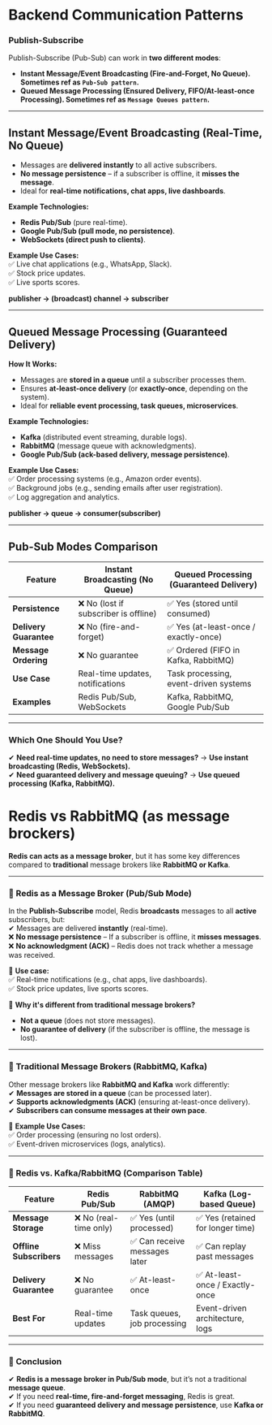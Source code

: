 # Backend Communication Patterns

### Publish-Subscribe

Publish-Subscribe (Pub-Sub) can work in **two different modes**:  

- **Instant Message/Event Broadcasting (Fire-and-Forget, No Queue). Sometimes ref as `Pub-Sub pattern`.**
- **Queued Message Processing (Ensured Delivery, FIFO/At-least-once Processing). Sometimes ref as `Message Queues pattern`.**

---

## **Instant Message/Event Broadcasting (Real-Time, No Queue)**

- Messages are **delivered instantly** to all active subscribers.  
- **No message persistence** – if a subscriber is offline, it **misses the message**.  
- Ideal for **real-time notifications, chat apps, live dashboards**.  

**Example Technologies:**  
- **Redis Pub/Sub** (pure real-time).  
- **Google Pub/Sub (pull mode, no persistence)**.  
- **WebSockets (direct push to clients)**.  

**Example Use Cases:**  
✅ Live chat applications (e.g., WhatsApp, Slack).  
✅ Stock price updates.  
✅ Live sports scores.

**publisher -> (broadcast) channel -> subscriber**

---

## **Queued Message Processing (Guaranteed Delivery)**
**How It Works:**  
- Messages are **stored in a queue** until a subscriber processes them.  
- Ensures **at-least-once delivery** (or **exactly-once**, depending on the system).  
- Ideal for **reliable event processing, task queues, microservices**.  

**Example Technologies:**  
- **Kafka** (distributed event streaming, durable logs).  
- **RabbitMQ** (message queue with acknowledgments).  
- **Google Pub/Sub (ack-based delivery, message persistence)**.  

**Example Use Cases:**  
✅ Order processing systems (e.g., Amazon order events).  
✅ Background jobs (e.g., sending emails after user registration).  
✅ Log aggregation and analytics.

**publisher -> queue -> consumer(subscriber)**

---

## **Pub-Sub Modes Comparison**
| **Feature** | **Instant Broadcasting (No Queue)** | **Queued Processing (Guaranteed Delivery)** |
|------------|------------------------------------|--------------------------------|
| **Persistence** | ❌ No (lost if subscriber is offline) | ✅ Yes (stored until consumed) |
| **Delivery Guarantee** | ❌ No (fire-and-forget) | ✅ Yes (at-least-once / exactly-once) |
| **Message Ordering** | ❌ No guarantee | ✅ Ordered (FIFO in Kafka, RabbitMQ) |
| **Use Case** | Real-time updates, notifications | Task processing, event-driven systems |
| **Examples** | Redis Pub/Sub, WebSockets | Kafka, RabbitMQ, Google Pub/Sub |

---

### **Which One Should You Use?**
✔ **Need real-time updates, no need to store messages?** → **Use instant broadcasting (Redis, WebSockets).**  
✔ **Need guaranteed delivery and message queuing?** → **Use queued processing (Kafka, RabbitMQ).**  

# Redis vs RabbitMQ (as message brockers)

**Redis can acts as a message broker**, but it has some key differences compared to **traditional** message brokers like **RabbitMQ or Kafka**.

---

### **🔹 Redis as a Message Broker (Pub/Sub Mode)**
In the **Publish-Subscribe** model, Redis **broadcasts** messages to all **active** subscribers, but:  
✔ Messages are delivered **instantly** (real-time).  
❌ **No message persistence** – If a subscriber is offline, it **misses messages**.  
❌ **No acknowledgment (ACK)** – Redis does not track whether a message was received.  

📌 **Use case:**  
✅ Real-time notifications (e.g., chat apps, live dashboards).  
✅ Stock price updates, live sports scores.  

📌 **Why it's different from traditional message brokers?**  
- **Not a queue** (does not store messages).  
- **No guarantee of delivery** (if the subscriber is offline, the message is lost).  

---

### **🔹 Traditional Message Brokers (RabbitMQ, Kafka)**
Other message brokers like **RabbitMQ and Kafka** work differently:  
✔ **Messages are stored in a queue** (can be processed later).  
✔ **Supports acknowledgments (ACK)** (ensuring at-least-once delivery).  
✔ **Subscribers can consume messages at their own pace**.  

📌 **Example Use Cases:**  
✅ Order processing (ensuring no lost orders).  
✅ Event-driven microservices (logs, analytics).  

---

### **🔹 Redis vs. Kafka/RabbitMQ (Comparison Table)**

| Feature             | **Redis Pub/Sub**         | **RabbitMQ (AMQP)**       | **Kafka (Log-based Queue)**  |
|--------------------|------------------------|------------------------|----------------------------|
| **Message Storage**  | ❌ No (real-time only)  | ✅ Yes (until processed) | ✅ Yes (retained for longer time) |
| **Offline Subscribers** | ❌ Miss messages | ✅ Can receive messages later | ✅ Can replay past messages |
| **Delivery Guarantee** | ❌ No guarantee | ✅ At-least-once | ✅ At-least-once / Exactly-once |
| **Best For** | Real-time updates | Task queues, job processing | Event-driven architecture, logs |

---

### **🚀 Conclusion**
✔ **Redis is a message broker in Pub/Sub mode**, but it’s not a traditional **message queue**.  
✔ If you need **real-time, fire-and-forget messaging**, Redis is great.  
✔ If you need **guaranteed delivery and message persistence**, use **Kafka or RabbitMQ**.  
